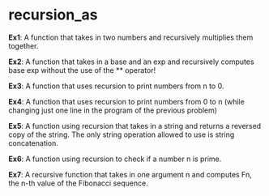 # recursion_as
**Ex1**: A function that takes in two numbers and recursively multiplies them together.  

**Ex2**: A function that takes in a base and an exp and recursively computes base exp without the use of the ** operator!  
  
**Ex3**: A function that uses recursion to print numbers from n to 0.  
  
**Ex4**: A function that uses recursion to print numbers from 0 to n (while changing just one line in the program of the previous problem)  
  
**Ex5**: A function using recursion that takes in a string and returns a reversed copy of the
string. The only string operation allowed to use is string concatenation.  
  
**Ex6**: A function using recursion to check if a number n is prime.  
  
**Ex7**: A recursive function that takes in one argument n and computes Fn, the n-th value
of the Fibonacci sequence.
